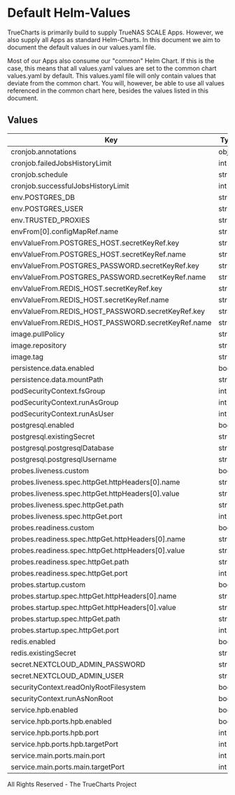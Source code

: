 # Default Helm-Values

TrueCharts is primarily build to supply TrueNAS SCALE Apps.
However, we also supply all Apps as standard Helm-Charts. In this document we aim to document the default values in our values.yaml file.

Most of our Apps also consume our "common" Helm Chart.
If this is the case, this means that all values.yaml values are set to the common chart values.yaml by default. This values.yaml file will only contain values that deviate from the common chart.
You will, however, be able to use all values referenced in the common chart here, besides the values listed in this document.

## Values

| Key | Type | Default | Description |
|-----|------|---------|-------------|
| cronjob.annotations | object | `{}` |  |
| cronjob.failedJobsHistoryLimit | int | `5` |  |
| cronjob.schedule | string | `"*/5 * * * *"` |  |
| cronjob.successfulJobsHistoryLimit | int | `2` |  |
| env.POSTGRES_DB | string | `"{{ .Values.postgresql.postgresqlDatabase }}"` |  |
| env.POSTGRES_USER | string | `"{{ .Values.postgresql.postgresqlUsername }}"` |  |
| env.TRUSTED_PROXIES | string | `"172.16.0.0/16"` |  |
| envFrom[0].configMapRef.name | string | `"nextcloudconfig"` |  |
| envValueFrom.POSTGRES_HOST.secretKeyRef.key | string | `"plainporthost"` |  |
| envValueFrom.POSTGRES_HOST.secretKeyRef.name | string | `"dbcreds"` |  |
| envValueFrom.POSTGRES_PASSWORD.secretKeyRef.key | string | `"postgresql-password"` |  |
| envValueFrom.POSTGRES_PASSWORD.secretKeyRef.name | string | `"dbcreds"` |  |
| envValueFrom.REDIS_HOST.secretKeyRef.key | string | `"plainhost"` |  |
| envValueFrom.REDIS_HOST.secretKeyRef.name | string | `"rediscreds"` |  |
| envValueFrom.REDIS_HOST_PASSWORD.secretKeyRef.key | string | `"redis-password"` |  |
| envValueFrom.REDIS_HOST_PASSWORD.secretKeyRef.name | string | `"rediscreds"` |  |
| image.pullPolicy | string | `"IfNotPresent"` |  |
| image.repository | string | `"tccr.io/truecharts/nextcloud"` |  |
| image.tag | string | `"v23.0.3@sha256:c8d8684edb42934ffc0140dc71bb97d4d0f691d5823a662a777898141e4c0827"` |  |
| persistence.data.enabled | bool | `true` |  |
| persistence.data.mountPath | string | `"/var/www/html"` |  |
| podSecurityContext.fsGroup | int | `33` |  |
| podSecurityContext.runAsGroup | int | `0` |  |
| podSecurityContext.runAsUser | int | `0` |  |
| postgresql.enabled | bool | `true` |  |
| postgresql.existingSecret | string | `"dbcreds"` |  |
| postgresql.postgresqlDatabase | string | `"nextcloud"` |  |
| postgresql.postgresqlUsername | string | `"nextcloud"` |  |
| probes.liveness.custom | bool | `true` |  |
| probes.liveness.spec.httpGet.httpHeaders[0].name | string | `"Host"` |  |
| probes.liveness.spec.httpGet.httpHeaders[0].value | string | `"test.fakedomain.dns"` |  |
| probes.liveness.spec.httpGet.path | string | `"/status.php"` |  |
| probes.liveness.spec.httpGet.port | int | `80` |  |
| probes.readiness.custom | bool | `true` |  |
| probes.readiness.spec.httpGet.httpHeaders[0].name | string | `"Host"` |  |
| probes.readiness.spec.httpGet.httpHeaders[0].value | string | `"test.fakedomain.dns"` |  |
| probes.readiness.spec.httpGet.path | string | `"/status.php"` |  |
| probes.readiness.spec.httpGet.port | int | `80` |  |
| probes.startup.custom | bool | `true` |  |
| probes.startup.spec.httpGet.httpHeaders[0].name | string | `"Host"` |  |
| probes.startup.spec.httpGet.httpHeaders[0].value | string | `"test.fakedomain.dns"` |  |
| probes.startup.spec.httpGet.path | string | `"/status.php"` |  |
| probes.startup.spec.httpGet.port | int | `80` |  |
| redis.enabled | bool | `true` |  |
| redis.existingSecret | string | `"rediscreds"` |  |
| secret.NEXTCLOUD_ADMIN_PASSWORD | string | `"adminpass"` |  |
| secret.NEXTCLOUD_ADMIN_USER | string | `"admin"` |  |
| securityContext.readOnlyRootFilesystem | bool | `false` |  |
| securityContext.runAsNonRoot | bool | `false` |  |
| service.hpb.enabled | bool | `true` |  |
| service.hpb.ports.hpb.enabled | bool | `true` |  |
| service.hpb.ports.hpb.port | int | `7867` |  |
| service.hpb.ports.hpb.targetPort | int | `7867` |  |
| service.main.ports.main.port | int | `10020` |  |
| service.main.ports.main.targetPort | int | `80` |  |

All Rights Reserved - The TrueCharts Project
